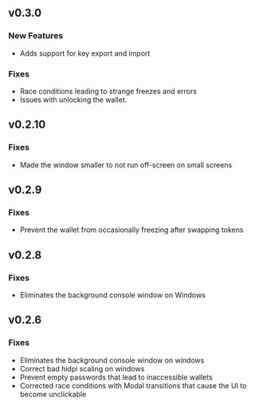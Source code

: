 ## v0.3.0

### New Features
* Adds support for key export and import

### Fixes

* Race conditions leading to strange freezes and errors
* Issues with unlocking the wallet.


##  v0.2.10

### Fixes

* Made the window smaller to not run off-screen on small screens


##  v0.2.9

### Fixes

* Prevent the wallet from occasionally freezing after swapping tokens


## v0.2.8

### Fixes

* Eliminates the background console window on Windows




##  v0.2.6

### Fixes

* Eliminates the background console window on windows
* Correct bad hidpi scaling on windows
* Prevent empty passwords that lead to inaccessible wallets
* Corrected race conditions with Modal transitions that cause the UI to become unclickable